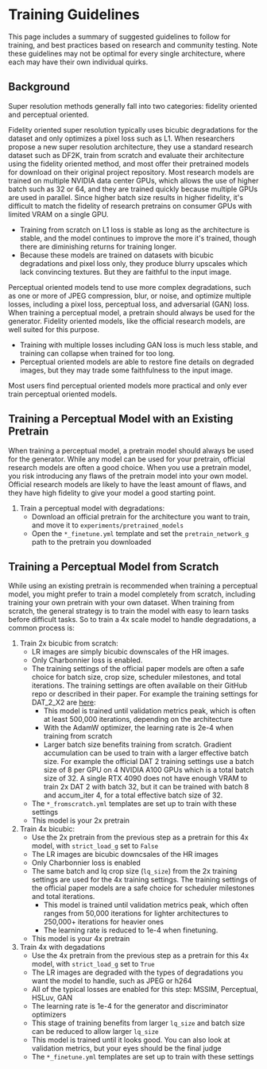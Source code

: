 # Training Guidelines
This page includes a summary of suggested guidelines to follow for training, and best practices based on research and community testing. Note these guidelines may not be optimal for every single architecture, where each may have their own individual quirks.


## Background
Super resolution methods generally fall into two categories: fidelity oriented and perceptual oriented.

Fidelity oriented super resolution typically uses bicubic degradations for the dataset and only optimizes a pixel loss such as L1. When researchers propose a new super resolution architecture, they use a standard research dataset such as DF2K, train from scratch and evaluate their architecture using the fidelity oriented method, and most offer their pretrained models for download on their original project repository. Most research models are trained on multiple NVIDIA data center GPUs, which allows the use of higher batch such as 32 or 64, and they are trained quickly because multiple GPUs are used in parallel. Since higher batch size results in higher fidelity, it's difficult to match the fidelity of research pretrains on consumer GPUs with limited VRAM on a single GPU.

- Training from scratch on L1 loss is stable as long as the architecture is stable, and the model continues to improve the more it's trained, though there are diminishing returns for training longer.
- Because these models are trained on datasets with bicubic degradations and pixel loss only, they produce blurry upscales which lack convincing textures. But they are faithful to the input image.

Perceptual oriented models tend to use more complex degradations, such as one or more of JPEG compression, blur, or noise, and optimize multiple losses, including a pixel loss, perceptual loss, and adversarial (GAN) loss. When training a perceptual model, a pretrain should always be used for the generator. Fidelity oriented models, like the official research models, are well suited for this purpose.

- Training with multiple losses including GAN loss is much less stable, and training can collapse when trained for too long.
- Perceptual oriented models are able to restore fine details on degraded images, but they may trade some faithfulness to the input image.

Most users find perceptual oriented models more practical and only ever train perceptual oriented models.

## Training a Perceptual Model with an Existing Pretrain

When training a perceptual model, a pretrain model should always be used for the generator. While any model can be used for your pretrain, official research models are often a good choice. When you use a pretrain model, you risk introducing any flaws of the pretrain model into your own model. Official research models are likely to have the least amount of flaws, and they have high fidelity to give your model a good starting point.

1. Train a perceptual model with degradations:
   - Download an official pretrain for the architecture you want to train, and move it to `experiments/pretrained_models`
   - Open the `*_finetune.yml` template and set the `pretrain_network_g` path to the pretrain you downloaded

## Training a Perceptual Model from Scratch

While using an existing pretrain is recommended when training a perceptual model, you might prefer to train a model completely from scratch, including training your own pretrain with your own dataset. When training from scratch, the general strategy is to train the model with easy to learn tasks before difficult tasks. So to train a 4x scale model to handle degradations, a common process is:

1. Train 2x bicubic from scratch:
   - LR images are simply bicubic downscales of the HR images.
   - Only Charbonnier loss is enabled.
   - The training settings of the official paper models are often a safe choice for batch size, crop size, scheduler milestones, and total iterations. The training settings are often available on their GitHub repo or described in their paper. For example the training settings for DAT_2_X2 are [here](https://github.com/zhengchen1999/DAT/blob/main/options/Train/train_DAT_2_x2.yml):
      - This model is trained until validation metrics peak, which is often at least 500,000 iterations, depending on the architecture
      - With the AdamW optimizer, the learning rate is 2e-4 when training from scratch
      - Larger batch size benefits training from scratch. Gradient accumulation can be used to train with a larger effective batch size. For example the official DAT 2 training settings use a batch size of 8 per GPU on 4 NVIDIA A100 GPUs which is a total batch size of 32. A single RTX 4090 does not have enough VRAM to train 2x DAT 2 with batch 32, but it can be trained with batch 8 and accum_iter 4, for a total effective batch size of 32.
   - The `*_fromscratch.yml` templates are set up to train with these settings
   - This model is your 2x pretrain
2. Train 4x bicubic:
   - Use the 2x pretrain from the previous step as a pretrain for this 4x model, with `strict_load_g` set to `False`
   - The LR images are bicubic downcsales of the HR images
   - Only Charbonnier loss is enabled
   - The same batch and lq crop size (`lq_size`) from the 2x training settings are used for the 4x training settings. The training settings of the official paper models are a safe choice for scheduler milestones and total iterations.
       - This model is trained until validation metrics peak, which often ranges from 50,000 iterations for lighter architectures to 250,000+ iterations for heavier ones
       - The learning rate is reduced to 1e-4 when finetuning.
   - This model is your 4x pretrain
3. Train 4x with degadations
   - Use the 4x pretrain from the previous step as a pretrain for this 4x model, with `strict_load_g` set to `True`
   - The LR images are degraded with the types of degradations you want the model to handle, such as JPEG or h264
   - All of the typical losses are enabled for this step: MSSIM, Perceptual, HSLuv, GAN
   - The learning rate is 1e-4 for the generator and discriminator optimizers
   - This stage of training benefits from larger `lq_size` and batch size can be reduced to allow larger `lq_size`
   - This model is trained until it looks good. You can also look at validation metrics, but your eyes should be the final judge
   - The `*_finetune.yml` templates are set up to train with these settings
